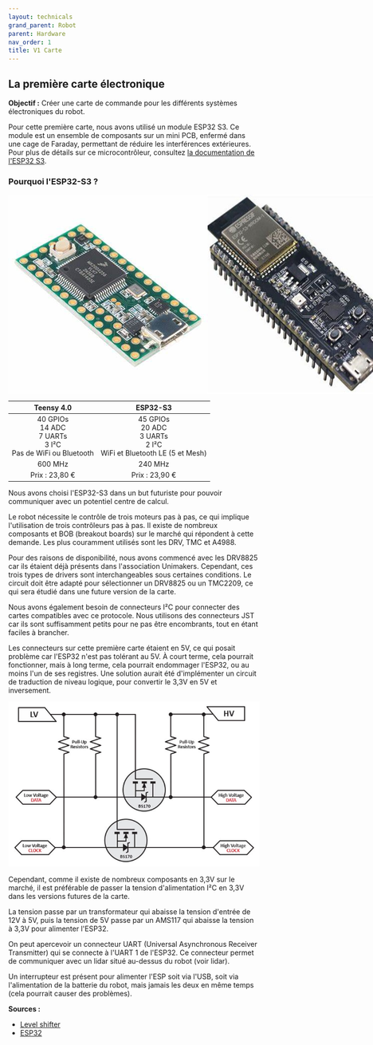 ```yaml
---
layout: technicals
grand_parent: Robot
parent: Hardware
nav_order: 1
title: V1 Carte
---
```


## La première carte électronique

**Objectif :** Créer une carte de commande pour les différents systèmes électroniques du robot.

<kicanvas-embed src="./V1_carte_files/MainBoardV1.kicad_sch" controls="basic"></kicanvas-embed>

Pour cette première carte, nous avons utilisé un module ESP32 S3. Ce module est un ensemble de composants sur un mini PCB, enfermé dans une cage de Faraday, permettant de réduire les interférences extérieures. Pour plus de détails sur ce microcontrôleur, consultez [la documentation de l'ESP32 S3](https://www.espressif.com/sites/default/files/documentation/esp32-s3_datasheet_en.pdf).

### Pourquoi l'ESP32-S3 ?

<div style="display: flex;">
    <img src="./V1_carte_files/TEENSY40.jpeg" alt="Teensy 4.0" class="image">
    <img src="./V1_carte_files/ESP32S3.jpeg" alt="ESP32-S3" class="image">
</div>

|                             Teensy 4.0                             |                                  ESP32-S3                                  |
| :----------------------------------------------------------------: | :------------------------------------------------------------------------: |
| 40 GPIOs<br>14 ADC<br>7 UARTs<br>3 I²C<br>Pas de WiFi ou Bluetooth | 45 GPIOs<br>20 ADC<br>3 UARTs<br>2 I²C<br>WiFi et Bluetooth LE (5 et Mesh) |
|                              600 MHz                               |                                  240 MHz                                   |
|                           Prix : 23,80 €                           |                               Prix : 23,90 €                               |

Nous avons choisi l'ESP32-S3 dans un but futuriste pour pouvoir communiquer avec un potentiel centre de calcul.

Le robot nécessite le contrôle de trois moteurs pas à pas, ce qui implique l'utilisation de trois contrôleurs pas à pas. Il existe de nombreux composants et BOB (breakout boards) sur le marché qui répondent à cette demande. Les plus couramment utilisés sont les DRV, TMC et A4988.

Pour des raisons de disponibilité, nous avons commencé avec les DRV8825 car ils étaient déjà présents dans l'association Unimakers. Cependant, ces trois types de drivers sont interchangeables sous certaines conditions. Le circuit doit être adapté pour sélectionner un DRV8825 ou un TMC2209, ce qui sera étudié dans une future version de la carte.

Nous avons également besoin de connecteurs I²C pour connecter des cartes compatibles avec ce protocole. Nous utilisons des connecteurs JST car ils sont suffisamment petits pour ne pas être encombrants, tout en étant faciles à brancher.

Les connecteurs sur cette première carte étaient en 5V, ce qui posait problème car l'ESP32 n'est pas tolérant au 5V. À court terme, cela pourrait fonctionner, mais à long terme, cela pourrait endommager l'ESP32, ou au moins l'un de ses registres. Une solution aurait été d'implémenter un circuit de traduction de niveau logique, pour convertir le 3,3V en 5V et inversement.

![Illustration d'un level shifter](./V1_carte_files/logic-level-shifting-basics.webp)

Cependant, comme il existe de nombreux composants en 3,3V sur le marché, il est préférable de passer la tension d'alimentation I²C en 3,3V dans les versions futures de la carte.

La tension passe par un transformateur qui abaisse la tension d'entrée de 12V à 5V, puis la tension de 5V passe par un AMS117 qui abaisse la tension à 3,3V pour alimenter l'ESP32.

On peut apercevoir un connecteur UART (Universal Asynchronous Receiver Transmitter) qui se connecte à l'UART 1 de l'ESP32. Ce connecteur permet de communiquer avec un lidar situé au-dessus du robot (voir lidar).

Un interrupteur est présent pour alimenter l'ESP soit via l'USB, soit via l'alimentation de la batterie du robot, mais jamais les deux en même temps (cela pourrait causer des problèmes).

**Sources :**
- [Level shifter](https://www.digikey.com/en/blog/logic-level-shifting-basics)
- [ESP32](https://www.espressif.com/en/products/socs/esp32-s3)
